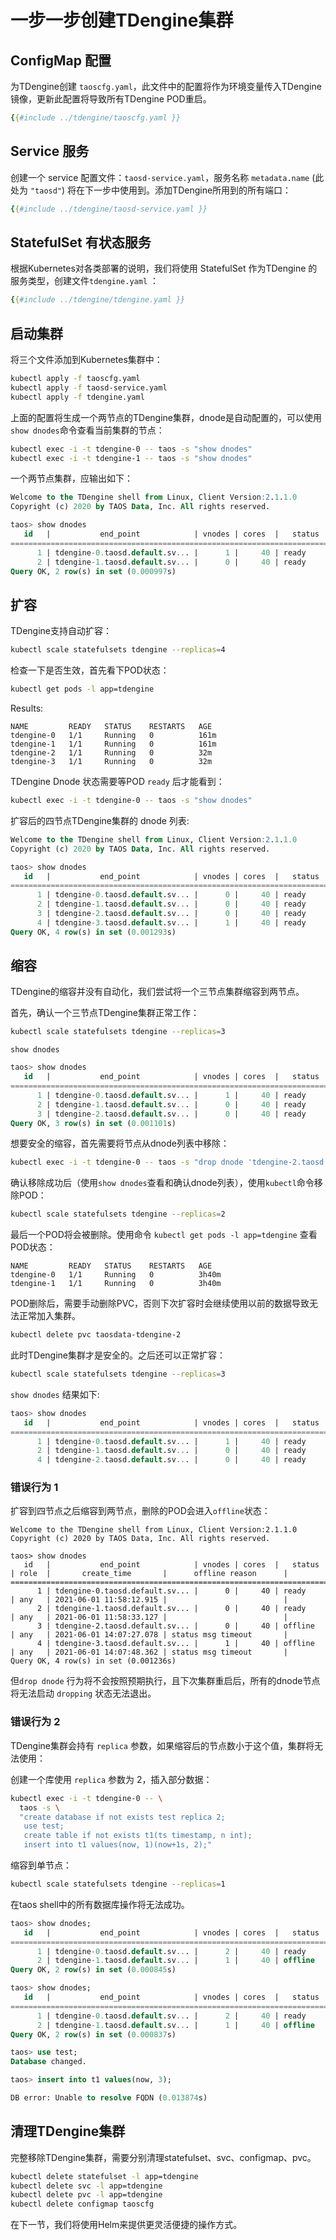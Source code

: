 # 一步一步创建TDengine集群

## ConfigMap 配置

为TDengine创建 `taoscfg.yaml`，此文件中的配置将作为环境变量传入TDengine镜像，更新此配置将导致所有TDengine POD重启。

```yaml
{{#include ../tdengine/taoscfg.yaml }}
```

## Service 服务

创建一个 service 配置文件：`taosd-service.yaml`，服务名称 `metadata.name` (此处为 `"taosd"`) 将在下一步中使用到。添加TDengine所用到的所有端口：

```yaml
{{#include ../tdengine/taosd-service.yaml }}
```

## StatefulSet 有状态服务

根据Kubernetes对各类部署的说明，我们将使用 StatefulSet 作为TDengine 的服务类型，创建文件`tdengine.yaml` ：

```yaml
{{#include ../tdengine/tdengine.yaml }}
```

## 启动集群

将三个文件添加到Kubernetes集群中：

```sh
kubectl apply -f taoscfg.yaml
kubectl apply -f taosd-service.yaml
kubectl apply -f tdengine.yaml
```

上面的配置将生成一个两节点的TDengine集群，dnode是自动配置的，可以使用 `show dnodes`命令查看当前集群的节点：

```sh
kubectl exec -i -t tdengine-0 -- taos -s "show dnodes"
kubectl exec -i -t tdengine-1 -- taos -s "show dnodes"
```

一个两节点集群，应输出如下：

```sql
Welcome to the TDengine shell from Linux, Client Version:2.1.1.0
Copyright (c) 2020 by TAOS Data, Inc. All rights reserved.

taos> show dnodes
   id   |           end_point            | vnodes | cores  |   status   | role  |       create_time       |      offline reason      |
======================================================================================================================================
      1 | tdengine-0.taosd.default.sv... |      1 |     40 | ready      | any   | 2021-06-01 17:13:24.181 |                          |
      2 | tdengine-1.taosd.default.sv... |      0 |     40 | ready      | any   | 2021-06-01 17:14:09.257 |                          |
Query OK, 2 row(s) in set (0.000997s)
```

## 扩容

TDengine支持自动扩容：

```sh
kubectl scale statefulsets tdengine --replicas=4
```

检查一下是否生效，首先看下POD状态：

```sh
kubectl get pods -l app=tdengine 
```

Results:

```text
NAME         READY   STATUS    RESTARTS   AGE
tdengine-0   1/1     Running   0          161m
tdengine-1   1/1     Running   0          161m
tdengine-2   1/1     Running   0          32m
tdengine-3   1/1     Running   0          32m
```

TDengine Dnode 状态需要等POD `ready` 后才能看到：

```sh
kubectl exec -i -t tdengine-0 -- taos -s "show dnodes"
```

扩容后的四节点TDengine集群的 dnode 列表:

```sql
Welcome to the TDengine shell from Linux, Client Version:2.1.1.0
Copyright (c) 2020 by TAOS Data, Inc. All rights reserved.

taos> show dnodes
   id   |           end_point            | vnodes | cores  |   status   | role  |       create_time       |      offline reason      |
======================================================================================================================================
      1 | tdengine-0.taosd.default.sv... |      0 |     40 | ready      | any   | 2021-06-01 11:58:12.915 |                          |
      2 | tdengine-1.taosd.default.sv... |      0 |     40 | ready      | any   | 2021-06-01 11:58:33.127 |                          |
      3 | tdengine-2.taosd.default.sv... |      0 |     40 | ready      | any   | 2021-06-01 14:07:27.078 |                          |
      4 | tdengine-3.taosd.default.sv... |      1 |     40 | ready      | any   | 2021-06-01 14:07:48.362 |                          |
Query OK, 4 row(s) in set (0.001293s)
```

## 缩容

TDengine的缩容并没有自动化，我们尝试将一个三节点集群缩容到两节点。

首先，确认一个三节点TDengine集群正常工作：

```sh
kubectl scale statefulsets tdengine --replicas=3
```

`show dnodes`

```sql
taos> show dnodes
   id   |           end_point            | vnodes | cores  |   status   | role  |       create_time       |      offline reason      |
======================================================================================================================================
      1 | tdengine-0.taosd.default.sv... |      1 |     40 | ready      | any   | 2021-06-01 16:27:24.852 |                          |
      2 | tdengine-1.taosd.default.sv... |      0 |     40 | ready      | any   | 2021-06-01 16:27:53.339 |                          |
      3 | tdengine-2.taosd.default.sv... |      0 |     40 | ready      | any   | 2021-06-01 16:28:49.787 |                          |
Query OK, 3 row(s) in set (0.001101s)
```

想要安全的缩容，首先需要将节点从dnode列表中移除：

```sh
kubectl exec -i -t tdengine-0 -- taos -s "drop dnode 'tdengine-2.taosd.default.svc.cluster.local:6030'"
```

确认移除成功后（使用`show dnodes`查看和确认dnode列表），使用`kubectl`命令移除POD：

```sh
kubectl scale statefulsets tdengine --replicas=2
```

最后一个POD将会被删除。使用命令 `kubectl get pods -l app=tdengine` 查看POD状态：

```text
NAME         READY   STATUS    RESTARTS   AGE
tdengine-0   1/1     Running   0          3h40m
tdengine-1   1/1     Running   0          3h40m
```

POD删除后，需要手动删除PVC，否则下次扩容时会继续使用以前的数据导致无法正常加入集群。

```sh
kubectl delete pvc taosdata-tdengine-2
```

此时TDengine集群才是安全的。之后还可以正常扩容：

```sh
kubectl scale statefulsets tdengine --replicas=3
```

`show dnodes` 结果如下:

```sql
taos> show dnodes
   id   |           end_point            | vnodes | cores  |   status   | role  |       create_time       |      offline reason      |
======================================================================================================================================
      1 | tdengine-0.taosd.default.sv... |      1 |     40 | ready      | any   | 2021-06-01 16:27:24.852 |                          |
      2 | tdengine-1.taosd.default.sv... |      0 |     40 | ready      | any   | 2021-06-01 16:27:53.339 |                          |
      4 | tdengine-2.taosd.default.sv... |      0 |     40 | ready      | any   | 2021-06-01 16:40:49.177 |                          |
```

### 错误行为 1

扩容到四节点之后缩容到两节点，删除的POD会进入`offline`状态：

```text
Welcome to the TDengine shell from Linux, Client Version:2.1.1.0
Copyright (c) 2020 by TAOS Data, Inc. All rights reserved.

taos> show dnodes
   id   |           end_point            | vnodes | cores  |   status   | role  |       create_time       |      offline reason      |
======================================================================================================================================
      1 | tdengine-0.taosd.default.sv... |      0 |     40 | ready      | any   | 2021-06-01 11:58:12.915 |                          |
      2 | tdengine-1.taosd.default.sv... |      0 |     40 | ready      | any   | 2021-06-01 11:58:33.127 |                          |
      3 | tdengine-2.taosd.default.sv... |      0 |     40 | offline    | any   | 2021-06-01 14:07:27.078 | status msg timeout       |
      4 | tdengine-3.taosd.default.sv... |      1 |     40 | offline    | any   | 2021-06-01 14:07:48.362 | status msg timeout       |
Query OK, 4 row(s) in set (0.001236s)
```

但`drop dnode` 行为将不会按照预期执行，且下次集群重启后，所有的dnode节点将无法启动 `dropping` 状态无法退出。

### 错误行为 2

TDengine集群会持有 `replica` 参数，如果缩容后的节点数小于这个值，集群将无法使用：

创建一个库使用 `replica` 参数为 2，插入部分数据：

```sh
kubectl exec -i -t tdengine-0 -- \
  taos -s \
  "create database if not exists test replica 2;
   use test; 
   create table if not exists t1(ts timestamp, n int);
   insert into t1 values(now, 1)(now+1s, 2);"
```

缩容到单节点：

```sh
kubectl scale statefulsets tdengine --replicas=1
```

在taos shell中的所有数据库操作将无法成功。

```sql
taos> show dnodes;
   id   |           end_point            | vnodes | cores  |   status   | role  |       create_time       |      offline reason      |
======================================================================================================================================
      1 | tdengine-0.taosd.default.sv... |      2 |     40 | ready      | any   | 2021-06-01 15:55:52.562 |                          |
      2 | tdengine-1.taosd.default.sv... |      1 |     40 | offline    | any   | 2021-06-01 15:56:07.212 | status msg timeout       |
Query OK, 2 row(s) in set (0.000845s)

taos> show dnodes;
   id   |           end_point            | vnodes | cores  |   status   | role  |       create_time       |      offline reason      |
======================================================================================================================================
      1 | tdengine-0.taosd.default.sv... |      2 |     40 | ready      | any   | 2021-06-01 15:55:52.562 |                          |
      2 | tdengine-1.taosd.default.sv... |      1 |     40 | offline    | any   | 2021-06-01 15:56:07.212 | status msg timeout       |
Query OK, 2 row(s) in set (0.000837s)

taos> use test;
Database changed.

taos> insert into t1 values(now, 3);

DB error: Unable to resolve FQDN (0.013874s)
```

## 清理TDengine集群

完整移除TDengine集群，需要分别清理statefulset、svc、configmap、pvc。

```sh
kubectl delete statefulset -l app=tdengine
kubectl delete svc -l app=tdengine
kubectl delete pvc -l app=tdengine
kubectl delete configmap taoscfg
```

在下一节，我们将使用Helm来提供更灵活便捷的操作方式。
